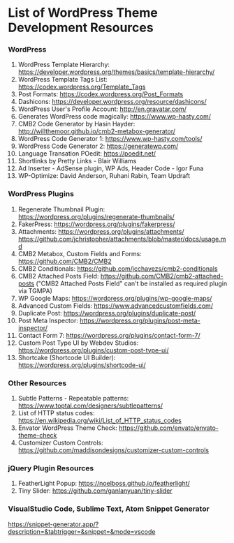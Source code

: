 # List of WordPress Theme Development Resources

### WordPress
1. WordPress Template Hierarchy: https://developer.wordpress.org/themes/basics/template-hierarchy/
2. WordPress Template Tags List: https://codex.wordpress.org/Template_Tags
3. Post Formats: https://codex.wordpress.org/Post_Formats
4. Dashicons: https://developer.wordpress.org/resource/dashicons/
5. WordPress User's Profile Account: http://en.gravatar.com/
6. Generates WordPress code magically: https://www.wp-hasty.com/
7. CMB2 Code Generator by Hasin Hayder: http://willthemoor.github.io/cmb2-metabox-generator/
8. WordPress Code Generator 1: https://www.wp-hasty.com/tools/
9. WordPress Code Generator 2: https://generatewp.com/
10. Language Transation POedit: https://poedit.net/
11. Shortlinks by Pretty Links - Blair Williams
12. Ad Inserter - AdSense plugin, WP Ads, Header Code - Igor Funa
13. WP-Optimize: David Anderson, Ruhani Rabin, Team Updraft

### WordPress Plugins

1. Regenerate Thumbnail Plugin: https://wordpress.org/plugins/regenerate-thumbnails/
2. FakerPress: https://wordpress.org/plugins/fakerpress/
3. Attachments:
    https://wordpress.org/plugins/attachments/
    https://github.com/jchristopher/attachments/blob/master/docs/usage.md
4. CMB2 Metabox, Custom Fields and Forms: https://github.com/CMB2/CMB2
5. CMB2 Conditionals: https://github.com/jcchavezs/cmb2-conditionals
6. CMB2 Attached Posts Field: https://github.com/CMB2/cmb2-attached-posts
   ("CMB2 Attached Posts Field" can't be installed as required plugin via TGMPA)
7. WP Google Maps: https://wordpress.org/plugins/wp-google-maps/
8. Advanced Custom Fields: https://www.advancedcustomfields.com/
9. Duplicate Post: https://wordpress.org/plugins/duplicate-post/
10. Post Meta Inspector: https://wordpress.org/plugins/post-meta-inspector/
11. Contact Form 7: https://wordpress.org/plugins/contact-form-7/
12. Custom Post Type UI by Webdev Studios: https://wordpress.org/plugins/custom-post-type-ui/
13. Shortcake (Shortcode UI Builder): https://wordpress.org/plugins/shortcode-ui/

### Other Resources

1. Subtle Patterns - Repeatable patterns: https://www.toptal.com/designers/subtlepatterns/
2. List of HTTP status codes: https://en.wikipedia.org/wiki/List_of_HTTP_status_codes
3. Envator WordPress Theme Check: https://github.com/envato/envato-theme-check
4. Customizer Custom Controls: https://github.com/maddisondesigns/customizer-custom-controls

### jQuery Plugin Resources
1. FeatherLight Popup: https://noelboss.github.io/featherlight/
2. Tiny Slider: https://github.com/ganlanyuan/tiny-slider

### VisualStudio Code, Sublime Text, Atom Snippet Generator

https://snippet-generator.app/?description=&tabtrigger=&snippet=&mode=vscode
